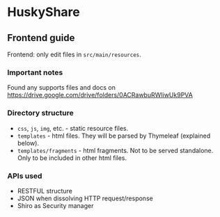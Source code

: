 # HuskyShare

## Frontend guide

Frontend: only edit files in `src/main/resources`.


### Important notes
Found any supports files and docs on https://drive.google.com/drive/folders/0ACRawbuRWIiwUk9PVA

### Directory structure
* `css`, `js`, `img`, etc. - static resource files.
* `templates` - html files. They will be parsed by Thymeleaf (explained below).
* `templates/fragments` - html fragments. Not to be served standalone. Only to be included in other html files.

### APIs used
* RESTFUL structure
* JSON when dissolving HTTP request/response
* Shiro as Security manager
